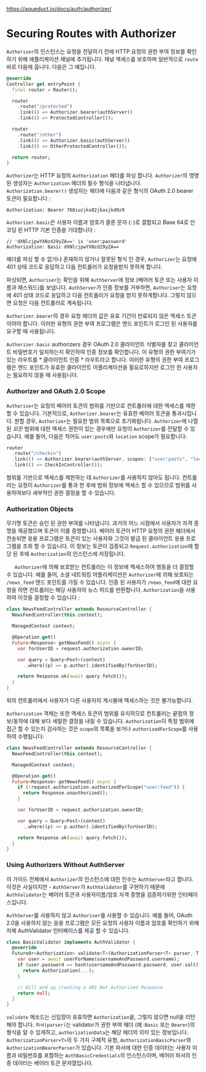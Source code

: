 https://aqueduct.io/docs/auth/authorizer/

# Securing Routes with Authorizer

`Authorizer`의 인스턴스는 요청을 전달하기 전에 HTTP 요청의 권한 부여 정보를 확인하기 위해 애플리케이션 채널에 추가됩니다. 채널 액세스를 보호하며 일반적으로 `route` 바로 다음에 옵니다. 다음은 그 예입니다.

```dart
@override
Controller get entryPoint {
  final router = Router();

  router
    .route("/protected")
    .link(() => Authorizer.bearer(authServer))
    .link(() => ProtectedController());

  router
    .route("/other")
    .link(() => Authorizer.basic(authServer))
    .link(() => OtherProtectedController());

  return router;
}
```

`Authorizer`는 HTTP 요청의 `Authorization` 헤더를 파싱 합니다. `Authorizer`의 명명 된 생성자는 `Authorization` 헤더의 필수 형식을 나타냅니다. `Authorization.bearer()` 생성자는 헤더에 다음과 같은 형식의 OAuth 2.0 bearer 토큰이 필요합니다 :

```
Authorization: Bearer 768iuzjkx82jkasjkd9z9
```

`Authorizer.basic`은 사용자 이름과 암호가 콜론 문자 (`:`)로 결합되고 Base 64로 인코딩 된 HTTP 기본 인증을 기대합니다 :

```
// 'dXNlcjpwYXNzd29yZA==' is 'user:password'
Authorization: Basic dXNlcjpwYXNzd29yZA==
```

헤더를 파싱 할 수 없거나 존재하지 않거나 잘못된 형식 인 경우, `Authorizer`는 요청에 401 상태 코드로 응답하고 다음 컨트롤러가 요청을받지 못하게 합니다.

파싱되면, `Authoriser`는 확인을 위해 `AuthServer`에 정보 (베어러 토큰 또는 사용자 이름과 패스워드)를 보냅니다. `AuthServer`가 인증 정보를 거부하면, `Authoriser`는 요청에 401 상태 코드로 응답하고 다음 컨트롤러가 요청을 받지 못하게합니다. 그렇지 않으면 요청은 다음 컨트롤러로 계속됩니다.

`Authorizer.bearer`의 경우 요청 헤더의 값은 유효 기간이 만료되지 않은 액세스 토큰이어야 합니다. 이러한 유형의 권한 부여 프로그램은 엔드 포인트가 로그인 된 사용자를 요구할 때 사용됩니다.

`Authorizer.basic` authorizers 경우 OAuth 2.0 클라이언트 식별자를 찾고 클라이언트 비밀번호가 일치하는지 확인하여 인증 정보를 확인합니다. 이 유형의 권한 부여기가 있는 라우트를 * 클라이언트 인증 * 라우트라고 합니다. 이러한 유형의 권한 부여 프로그램은 엔드 포인트가 유효한 클라이언트 어플리케이션을 필요로하지만 로그인 한 사용자는 필요하지 않을 때 사용됩니다.

### Authorizer and OAuth 2.0 Scope

`Authoriser`는 요청의 베어러 토큰의 범위를 기반으로 컨트롤러에 대한 액세스를 제한 할 수 있습니다. 기본적으로, `Authorizer.bearer`는 유효한 베어러 토큰을 통과시킵니다. 원할 경우, `Authorizer`는 필요한 범위 목록으로 초기화됩니다. `Authorizer`에 나열된 *모든* 범위에 대한 액세스 권한이 있는 경우에만 요청이 `Authorizer`를 전달할 수 있습니다. 예를 들어, 다음은 적어도 `user:posts`와 `location` scope가 필요합니다:

```dart
router
  .route("/checkin")
  .link(() => Authorizer.bearer(authServer, scopes: ["user:posts", "location"]))
  .link(() => CheckInController());
```

범위를 기반으로 액세스를 제한하는 데 `Authorizer`를 사용하지 않아도 됩니다. 컨트롤러는 요청이 `Authorizer`를 통과 한 후에 범위 정보에 액세스 할 수 있으므로 범위를 사용하여보다 세부적인 권한 결정을 할 수 있습니다.

### Authorization Objects

무기명 토큰은 승인 된 권한 부여를 나타냅니다. 과거의 어느 시점에서 사용자가 자격 증명을 제공했으며 토큰이 이를 증명합니다. 베어러 토큰이 HTTP 요청의 권한 헤더에서 전송되면 응용 프로그램은 토큰이 있는 사용자와 그것이 발급 된 클라이언트 응용 프로그램을 조회 할 수 있습니다. 이 정보는 토큰이 검증되고 `Request.authorization`에 할당 된 후에 `Authorization`의 인스턴스에 저장됩니다.

`	Authorizer`에 의해 보호받는 컨트롤러는 이 정보에 액세스하여 행동을 더 결정할 수 있습니다. 예를 들어, 소셜 네트워킹 어플리케이션은 `Authorizer`에 의해 보호되는 `/news_feed` 엔드 포인트를 가질 수 있습니다. 인증 된 사용자가 `/news_feed`에 대한 요청을 하면 컨트롤러는 해당 사용자의 뉴스 피드를 반환합니다. `Authorization`을 사용하여 이것을 결정할 수 있습니다 :

```dart
class NewsFeedController extends ResourceController {
  NewsFeedController(this.context);

  ManagedContext context;

  @Operation.get()
  Future<Response> getNewsFeed() async {
    var forUserID = request.authorization.ownerID;

    var query = Query<Post>(context)
      ..where((p) => p.author).identifiedBy(forUserID);

    return Response.ok(await query.fetch());
  }
}
```

위의 컨트롤러에서 사용자가 다른 사용자의 게시물에 액세스하는 것은 불가능합니다.

`Authorization` 객체는 또한 액세스 토큰의 범위를 유지하므로 컨트롤러는 끝점의 정보/동작에 대해 보다 세밀한 결정을 내릴 수 있습니다. `Authorization`이 특정 범위에 접근 할 수 있는지 검사하는 것은 `scope`의 목록을 보거나 `authorizedForScope`를 사용하여 수행됩니다:

```dart
class NewsFeedController extends ResourceController {
  NewsFeedController(this.context);

  ManagedContext context;

  @Operation.get()
  Future<Response> getNewsFeed() async {
    if (!request.authorization.authorizedForScope("user:feed")) {
      return Response.unauthorized();
    }

    var forUserID = request.authorization.ownerID;

    var query = Query<Post>(context)
      ..where((p) => p.author).identifiedBy(forUserID);

    return Response.ok(await query.fetch());
  }
}
```

### Using Authorizers Without AuthServer

이 가이드 전체에서 `Authorizer`의 인스턴스에 대한 인수는 `AuthServer`라고 합니다. 이것은 사실이지만 - `AuthServer`가 `AuthValidator`를 구현하기 때문에 `AuthValidator`는 베어러 토큰과 사용자이름/암호 자격 증명을 검증하기위한 인터페이스입니다.

`AuthServer`를 사용하지 않고 `Authoriser`를 사용할 수 있습니다. 예를 들어, OAuth 2.0을 사용하지 않는 응용 프로그램은 모든 요청의 사용자 이름과 암호를 확인하기 위해 자체 AuthValidator 인터페이스를 제공 할 수 있습니다.

```dart
class BasicValidator implements AuthValidator {
  @override
  FutureOr<Authorization> validate<T>(AuthorizationParser<T> parser, T authorizationData, {List<AuthScope> requiredScope}) {}
    var user = await userForName(usernameAndPassword.username);
    if (user.password == hash(usernameAndPassword.password, user.salt)) {
      return Authorization(...);
    }

    // Will end up creating a 401 Not Authorized Response
    return null;
  }
}
```

`validate` 메쏘드는 신임장이 유효하면 `Authorization`을, 그렇지 않으면 null을 리턴해야 합니다. `파서(parser)`는 validator가 권한 부여 헤더 (예 :`Basic` 또는 `Bearer`)의 형식을 알 수 있게하고, `authorizationData`는 해당 헤더의 의미 있는 정보입니다. `AuthorizationParser<T>`의 두 가지 구체적 유형, `AuthorizationBasicParser`와 `AuthorizationBearerParser`가 있습니다. 기본 파서에 대한 인증 데이터는 사용자 이름과 비밀번호를 포함하는 `AuthBasicCredentials`의 인스턴스이며, 베어러 파서의 인증 데이터는 베어러 토큰 문자열입니다.